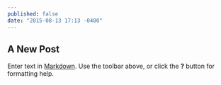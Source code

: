 ```yaml
---
published: false
date: "2015-08-13 17:13 -0400"
---
```


## A New Post

Enter text in [Markdown](http://daringfireball.net/projects/markdown/). Use the toolbar above, or click the **?** button for formatting help.